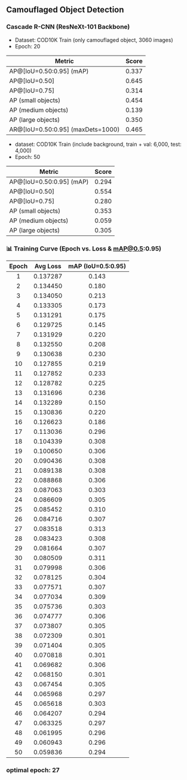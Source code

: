 ## Camouflaged Object Detection

### Cascade R-CNN (ResNeXt-101 Backbone)  
- Dataset: COD10K Train (only camouflaged object, 3060 images)
- Epoch: 20

| Metric                                | Score |
|---------------------------------------|-------|
| AP@[IoU=0.50:0.95] (mAP)              | 0.337 |
| AP@[IoU=0.50]                         | 0.645 |
| AP@[IoU=0.75]                         | 0.314 |
| AP (small objects)                   | 0.454 |
| AP (medium objects)                  | 0.139 |
| AP (large objects)                   | 0.350 |
| AR@[IoU=0.50:0.95] (maxDets=1000)    | 0.465 |

- dataset: COD10K Train (include background, train + val: 6,000, test: 4,000)
- Epoch: 50

| Metric                                | Score |
|---------------------------------------|-------|
| AP@[IoU=0.50:0.95] (mAP)              | 0.294 |
| AP@[IoU=0.50]                         | 0.554 |
| AP@[IoU=0.75]                         | 0.280 |
| AP (small objects)                   | 0.353 |
| AP (medium objects)                  | 0.059 |
| AP (large objects)                   | 0.305 |





### 📊 Training Curve (Epoch vs. Loss & mAP@0.5:0.95)

| Epoch | Avg Loss | mAP (IoU=0.5:0.95) |
|:-----:|:--------:|:------------------:|
|  1 | 0.137287 | 0.143 |
|  2 | 0.134450 | 0.180 |
|  3 | 0.134050 | 0.213 |
|  4 | 0.133305 | 0.173 |
|  5 | 0.131291 | 0.175 |
|  6 | 0.129725 | 0.145 |
|  7 | 0.131929 | 0.220 |
|  8 | 0.132550 | 0.208 |
|  9 | 0.130638 | 0.230 |
| 10 | 0.127855 | 0.219 |
| 11 | 0.127852 | 0.233 |
| 12 | 0.128782 | 0.225 |
| 13 | 0.131696 | 0.236 |
| 14 | 0.132289 | 0.150 |
| 15 | 0.130836 | 0.220 |
| 16 | 0.126623 | 0.186 |
| 17 | 0.113036 | 0.296 |
| 18 | 0.104339 | 0.308 |
| 19 | 0.100650 | 0.306 |
| 20 | 0.090436 | 0.308 |
| 21 | 0.089138 | 0.308 |
| 22 | 0.088868 | 0.306 |
| 23 | 0.087063 | 0.303 |
| 24 | 0.086609 | 0.305 |
| 25 | 0.085452 | 0.310 |
| 26 | 0.084716 | 0.307 |
| 27 | 0.083518 | 0.313 |
| 28 | 0.083423 | 0.308 |
| 29 | 0.081664 | 0.307 |
| 30 | 0.080509 | 0.311 |
| 31 | 0.079998 | 0.306 |
| 32 | 0.078125 | 0.304 |
| 33 | 0.077571 | 0.307 |
| 34 | 0.077034 | 0.309 |
| 35 | 0.075736 | 0.303 |
| 36 | 0.074777 | 0.306 |
| 37 | 0.073807 | 0.305 |
| 38 | 0.072309 | 0.301 |
| 39 | 0.071404 | 0.305 |
| 40 | 0.070818 | 0.301 |
| 41 | 0.069682 | 0.306 |
| 42 | 0.068150 | 0.301 |
| 43 | 0.067454 | 0.305 |
| 44 | 0.065968 | 0.297 |
| 45 | 0.065618 | 0.303 |
| 46 | 0.064207 | 0.294 |
| 47 | 0.063325 | 0.297 |
| 48 | 0.061995 | 0.296 |
| 49 | 0.060943 | 0.296 |
| 50 | 0.059836 | 0.294 |
### optimal epoch: 27
